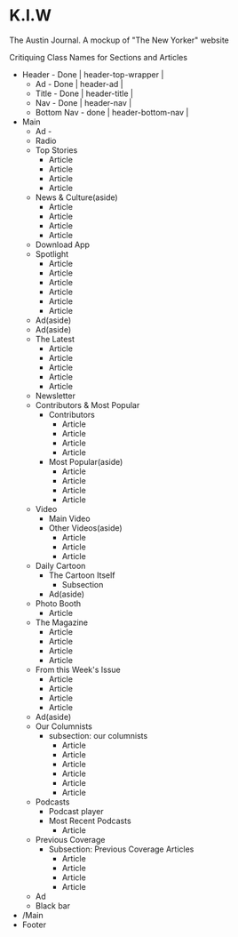 # K.I.W
The Austin Journal. A mockup of "The New Yorker" website

Critiquing Class Names for Sections and Articles
- Header - Done | header-top-wrapper |
  - Ad - Done | header-ad |
  - Title - Done | header-title |
  - Nav - Done | header-nav |
  - Bottom Nav - done | header-bottom-nav |
- Main
  - Ad -
  - Radio
  - Top Stories
    - Article
    - Article
    - Article
    - Article
  - News & Culture(aside)
    - Article
    - Article
    - Article
    - Article
  - Download App
  - Spotlight
    - Article
    - Article
    - Article
    - Article
    - Article
    - Article
  - Ad(aside)
  - Ad(aside)
  - The Latest
    - Article
    - Article
    - Article
    - Article
    - Article
  - Newsletter
  - Contributors & Most Popular
    - Contributors
      - Article
      - Article
      - Article
      - Article
    - Most Popular(aside)
      - Article
      - Article
      - Article
      - Article
  - Video
    - Main Video
    - Other Videos(aside)
      - Article
      - Article
      - Article
  - Daily Cartoon
    - The Cartoon Itself
      - Subsection
    - Ad(aside)
  - Photo Booth
    - Article
  - The Magazine
    - Article
    - Article
    - Article
    - Article
  - From this Week's Issue
    - Article
    - Article
    - Article
    - Article
  - Ad(aside)
  - Our Columnists
    - subsection: our columnists
      - Article
      - Article
      - Article
      - Article
      - Article
      - Article
  - Podcasts
    - Podcast player
    - Most Recent Podcasts
      - Article
  - Previous Coverage
    - Subsection: Previous Coverage Articles
      - Article
      - Article
      - Article
      - Article
  - Ad
  - Black bar
- /Main
- Footer
